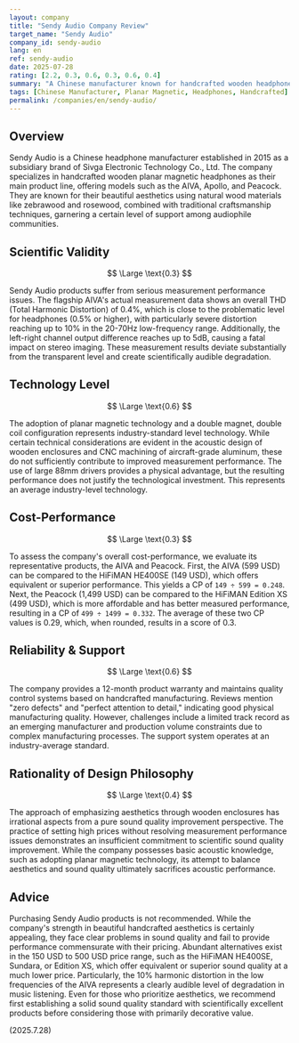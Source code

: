 ```yaml
---
layout: company
title: "Sendy Audio Company Review"
target_name: "Sendy Audio"
company_id: sendy-audio
lang: en
ref: sendy-audio
date: 2025-07-28
rating: [2.2, 0.3, 0.6, 0.3, 0.6, 0.4]
summary: "A Chinese manufacturer known for handcrafted wooden headphones. While technologically at an industry-average level, many products suffer from measurement issues and do not provide performance commensurate with their price."
tags: [Chinese Manufacturer, Planar Magnetic, Headphones, Handcrafted]
permalink: /companies/en/sendy-audio/
---
```


## Overview

Sendy Audio is a Chinese headphone manufacturer established in 2015 as a subsidiary brand of Sivga Electronic Technology Co., Ltd. The company specializes in handcrafted wooden planar magnetic headphones as their main product line, offering models such as the AIVA, Apollo, and Peacock. They are known for their beautiful aesthetics using natural wood materials like zebrawood and rosewood, combined with traditional craftsmanship techniques, garnering a certain level of support among audiophile communities.

## Scientific Validity

$$ \Large \text{0.3} $$

Sendy Audio products suffer from serious measurement performance issues. The flagship AIVA's actual measurement data shows an overall THD (Total Harmonic Distortion) of 0.4%, which is close to the problematic level for headphones (0.5% or higher), with particularly severe distortion reaching up to 10% in the 20-70Hz low-frequency range. Additionally, the left-right channel output difference reaches up to 5dB, causing a fatal impact on stereo imaging. These measurement results deviate substantially from the transparent level and create scientifically audible degradation.

## Technology Level

$$ \Large \text{0.6} $$

The adoption of planar magnetic technology and a double magnet, double coil configuration represents industry-standard level technology. While certain technical considerations are evident in the acoustic design of wooden enclosures and CNC machining of aircraft-grade aluminum, these do not sufficiently contribute to improved measurement performance. The use of large 88mm drivers provides a physical advantage, but the resulting performance does not justify the technological investment. This represents an average industry-level technology.

## Cost-Performance

$$ \Large \text{0.3} $$

To assess the company's overall cost-performance, we evaluate its representative products, the AIVA and Peacock. First, the AIVA (599 USD) can be compared to the HiFiMAN HE400SE (149 USD), which offers equivalent or superior performance. This yields a CP of `149 ÷ 599 = 0.248`. Next, the Peacock (1,499 USD) can be compared to the HiFiMAN Edition XS (499 USD), which is more affordable and has better measured performance, resulting in a CP of `499 ÷ 1499 = 0.332`. The average of these two CP values is 0.29, which, when rounded, results in a score of 0.3.

## Reliability & Support

$$ \Large \text{0.6} $$

The company provides a 12-month product warranty and maintains quality control systems based on handcrafted manufacturing. Reviews mention "zero defects" and "perfect attention to detail," indicating good physical manufacturing quality. However, challenges include a limited track record as an emerging manufacturer and production volume constraints due to complex manufacturing processes. The support system operates at an industry-average standard.

## Rationality of Design Philosophy

$$ \Large \text{0.4} $$

The approach of emphasizing aesthetics through wooden enclosures has irrational aspects from a pure sound quality improvement perspective. The practice of setting high prices without resolving measurement performance issues demonstrates an insufficient commitment to scientific sound quality improvement. While the company possesses basic acoustic knowledge, such as adopting planar magnetic technology, its attempt to balance aesthetics and sound quality ultimately sacrifices acoustic performance.

## Advice

Purchasing Sendy Audio products is not recommended. While the company's strength in beautiful handcrafted aesthetics is certainly appealing, they face clear problems in sound quality and fail to provide performance commensurate with their pricing. Abundant alternatives exist in the 150 USD to 500 USD price range, such as the HiFiMAN HE400SE, Sundara, or Edition XS, which offer equivalent or superior sound quality at a much lower price. Particularly, the 10% harmonic distortion in the low frequencies of the AIVA represents a clearly audible level of degradation in music listening. Even for those who prioritize aesthetics, we recommend first establishing a solid sound quality standard with scientifically excellent products before considering those with primarily decorative value.

(2025.7.28)
